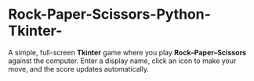 # Rock-Paper-Scissors-Python-Tkinter-
A simple, full-screen **Tkinter** game where you play **Rock–Paper–Scissors** against the computer.   Enter a display name, click an icon to make your move, and the score updates automatically.
